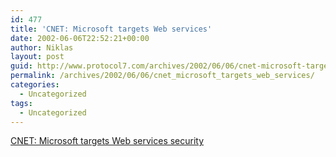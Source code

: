 ```yaml
---
id: 477
title: 'CNET: Microsoft targets Web services'
date: 2002-06-06T22:52:21+00:00
author: Niklas
layout: post
guid: http://www.protocol7.com/archives/2002/06/06/cnet-microsoft-targets-web-services/
permalink: /archives/2002/06/06/cnet_microsoft_targets_web_services/
categories:
  - Uncategorized
tags:
  - Uncategorized
---
```

<div class='microid-0c4842d7520190005d21557970c6750bf325b078'>
  <p>
    <a href="http://news.com.com/2100-1001-933107.html?legacy=cnet&tag=pt.rss..feed.ne_20008300">CNET: Microsoft targets Web services security</a>
  </p>
</div>